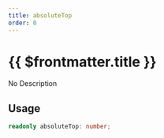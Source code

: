 ```yaml
---
title: absoluteTop
order: 0
---
```


# {{ $frontmatter.title }}

No Description

## Usage

```ts
readonly absoluteTop: number;
```
